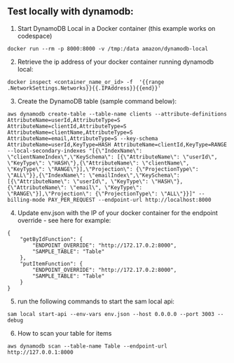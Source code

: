 ## Test locally with dynamodb:
1. Start DynamoDB Local in a Docker container (this example works on codespace) 
```
docker run --rm -p 8000:8000 -v /tmp:/data amazon/dynamodb-local
```

2. Retrieve the ip address of your docker container running dynamodb local:
```
docker inspect <container_name_or_id> -f  '{{range .NetworkSettings.Networks}}{{.IPAddress}}{{end}}' 
```

3. Create the DynamoDB table (sample command below): 
```
aws dynamodb create-table --table-name clients --attribute-definitions AttributeName=userId,AttributeType=S AttributeName=clientId,AttributeType=S AttributeName=clientName,AttributeType=S AttributeName=email,AttributeType=S --key-schema AttributeName=userId,KeyType=HASH AttributeName=clientId,KeyType=RANGE --local-secondary-indexes "[{\"IndexName\": \"clientNameIndex\",\"KeySchema\": [{\"AttributeName\": \"userId\", \"KeyType\": \"HASH\"},{\"AttributeName\": \"clientName\", \"KeyType\": \"RANGE\"}],\"Projection\": {\"ProjectionType\": \"ALL\"}},{\"IndexName\": \"emailIndex\",\"KeySchema\": [{\"AttributeName\": \"userId\", \"KeyType\": \"HASH\"},{\"AttributeName\": \"email\", \"KeyType\": \"RANGE\"}],\"Projection\": {\"ProjectionType\": \"ALL\"}}]" --billing-mode PAY_PER_REQUEST --endpoint-url http://localhost:8000
```

4. Update env.json with the IP of your docker container for the endpoint override - see here for example:
```
{
    "getByIdFunction": {
        "ENDPOINT_OVERRIDE": "http://172.17.0.2:8000",
        "SAMPLE_TABLE": "Table"
    },
    "putItemFunction": {
        "ENDPOINT_OVERRIDE": "http://172.17.0.2:8000",
        "SAMPLE_TABLE": "Table"
    }
}
```
5. run the following commands to start the sam local api:
```
sam local start-api --env-vars env.json --host 0.0.0.0 --port 3003 --debug
```

6. How to scan your table for items
```
aws dynamodb scan --table-name Table --endpoint-url http://127.0.0.1:8000
```